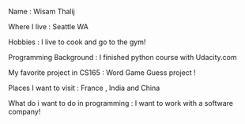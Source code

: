 Name : Wisam Thalij

Where I live : Seattle WA 

Hobbies : I live to cook and go to the gym!

Programming Background : I finished python course with Udacity.com

My favorite project in CS165 : Word Game Guess project !

Places I want to visit : France , India and China 

What do i want to do in programming : I want to work with a software company!